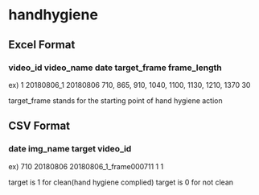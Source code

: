 # handhygiene


## Excel Format

### video_id  video_name	date	target_frame	frame_length

ex)
1	20180806_1	20180806	710, 865, 910, 1040, 1100, 1130, 1210, 1370  	30

target_frame stands for the starting point of hand hygiene action


## CSV Format

### date	img_name	target	video_id

ex)
710	  20180806	20180806_1_frame000711	1	  1

target is 1 for clean(hand hygiene complied)
target is 0 for not clean
